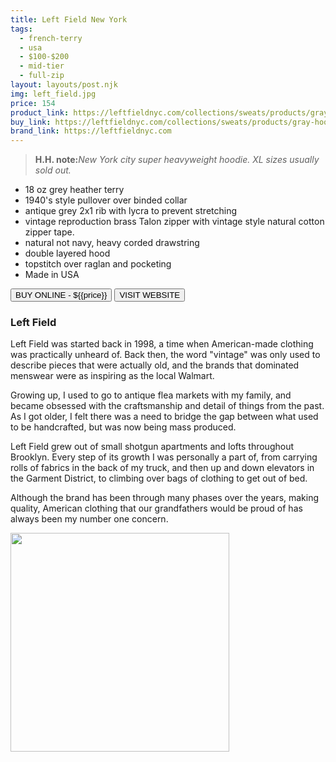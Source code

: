```yaml
---
title: Left Field New York
tags:
  - french-terry
  - usa
  - $100-$200
  - mid-tier
  - full-zip
layout: layouts/post.njk
img: left_field.jpg
price: 154
product_link: https://leftfieldnyc.com/collections/sweats/products/gray-hoodie?variant=40563293076
buy_link: https://leftfieldnyc.com/collections/sweats/products/gray-hoodie?variant=40563293076
brand_link: https://leftfieldnyc.com
---
```

<div class="col col-sm-8">

<p>
<blockquote>
<strong>H.H. note:</strong><i>New York city super heavyweight hoodie. XL sizes usually sold out.</i>
</blockquote>
</p>    

* 18 oz grey heather terry
* 1940's style pullover over binded collar
* antique grey 2x1 rib with lycra to prevent stretching
* vintage reproduction brass Talon zipper with vintage style natural cotton zipper tape. 
* natural not navy, heavy corded drawstring
* double layered hood
* topstitch over raglan and pocketing 
* Made in USA

<p>
    <a href='{{buy_link}}'><button class="button-primary-outlined button-round">BUY ONLINE - ${{price}}</button></a>
    <a href='{{brand_link}}'><button class="button-primary-outlined button-round">VISIT WEBSITE</button></a>
</p>

### Left Field
<p>Left Field was started back in 1998, a time when American-made clothing was practically unheard of. Back then, the word "vintage" was only used to describe pieces that were actually old, and the brands that dominated menswear were as inspiring as the local Walmart.

Growing up, I used to go to antique flea markets with my family, and became obsessed with the craftsmanship and detail of things from the past. As I got older, I felt there was a need to bridge the gap between what used to be handcrafted, but was now being mass produced.

Left Field grew out of small shotgun apartments and lofts throughout Brooklyn. Every step of its growth I was personally a part of, from carrying rolls of fabrics in the back of my truck, and then up and down elevators in the Garment District, to climbing over bags of clothing to get out of bed.

Although the brand has been through many phases over the years, making quality, American clothing that our grandfathers would be proud of has always been my number one concern. ﻿</p>

</div>

<div class="col col-sm-4 float-right">
        <img src='/img/{{img}}' height='350' class="float-left">
</div>